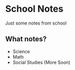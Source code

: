 # School Notes
Just some notes from school

## What notes?
 - Science
 - Math
 - Social Studies
(More Soon)